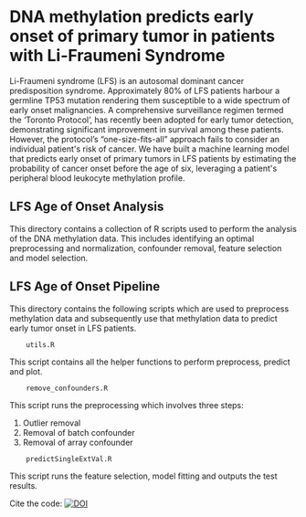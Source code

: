 # DNA methylation predicts early onset of primary tumor in patients with Li-Fraumeni Syndrome #

Li-Fraumeni syndrome (LFS) is an autosomal dominant cancer predisposition syndrome. Approximately 80% of LFS patients harbour a germline TP53 mutation rendering them susceptible to a wide spectrum of early onset malignancies. A comprehensive surveillance regimen termed the ‘Toronto Protocol’, has recently been adopted for early tumor detection, demonstrating significant improvement in survival among these patients. However, the protocol’s “one-size-fits-all” approach fails to consider an individual patient's risk of cancer. We have built a machine learning model that predicts early onset of primary tumors in LFS patients by estimating the probability of cancer onset before the age of six, leveraging a patient's peripheral blood leukocyte methylation profile. 

## LFS Age of Onset Analysis ##

This directory contains a collection of R scripts used to perform the analysis of the DNA methylation data. This includes identifying an optimal preprocessing and normalization, confounder removal, feature selection and model selection.

## LFS Age of Onset Pipeline ##

This directory contains the following scripts which are used to preprocess methylation data and subsequently use that methylation data to predict early tumor onset in LFS patients. 

~~~
    utils.R
~~~

This script contains all the helper functions to perform preprocess, predict and plot. 

~~~
    remove_confounders.R
~~~ 
This script runs the preprocessing which involves three steps:

1. Outlier removal
2. Removal of batch confounder
3. Removal of array confounder

~~~
    predictSingleExtVal.R
~~~

This script runs the feature selection, model fitting and outputs the test results.

Cite the code: [![DOI](https://zenodo.org/badge/387008281.svg)](https://zenodo.org/badge/latestdoi/387008281)

